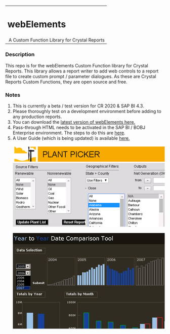 <table width=100% border=0>
<tr ><td colspan=2><h1>webElements</h1></td></tr>
<tr><td>&nbsp;A Custom Function Library for Crystal Reports</td>
</table>

### Description

This repo is for the webElements Custom Function library for Crystal Reports. This library allows a report writer to add web controls to a report file to create custom prompt / parameter dialogues. As these are Crystal Reports Custom Functions, they are open source and free. 

### Notes

1. This is currently a beta / test version for CR 2020 & SAP BI 4.3.  
1. Please thoroughly test on a development environment before adding to any production reports. 
1. You can download the [latest version of webElements here.](https://github.com/saphanaacademy/biReports/blob/master/webelements/webElementsMasterReport430_20230125.rpt)  
1. Pass-through HTML needs to be activated in the SAP BI / BOBJ Enterprise environment. The steps to do this are [here](https://github.com/saphanaacademy/biReports/blob/master/webelements/admin/passthroughhtml.md).
2. A User Guide (which is being updated) is available [here.](https://github.com/saphanaacademy/biReports/blob/master/webelements/webElements%20User%20Guide%20430.pdf)
<br><br>
![wepic](/webelements/admin/Picture4.png)
<br><br>
![wepic](/webelements/admin/ytycomp_65821.jpg)
